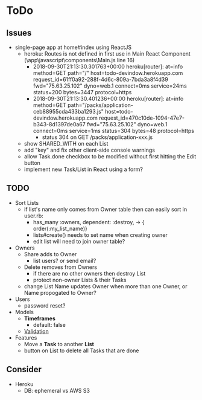 # ToDo

## Issues
- single-page app at home#index using ReactJS
  - heroku: Routes is not defined in first use in Main React Component
   (\app\javascript\components\Main.js line 16)
    - 2018-09-30T21:13:30.301763+00:00 heroku[router]: at=info method=GET path="/" host=todo-devindow.herokuapp.com request_id=61ff0a92-288f-4d6c-809a-7bda3a8f4d39 fwd="75.63.25.102" dyno=web.1 connect=0ms service=24ms status=200 bytes=3447 protocol=https
    - 2018-09-30T21:13:30.401236+00:00 heroku[router]: at=info method=GET path="/packs/application-ceb88955cda433ba1293.js" host=todo-devindow.herokuapp.com request_id=470c10de-1094-47e7-b343-8d1397de0a67 fwd="75.63.25.102" dyno=web.1 connect=0ms service=1ms status=304 bytes=48 protocol=https
      - status 304 on GET /packs/application-xxx.js
  - show SHARED_WITH on each List
  - add "key" and fix other client-side console warnings
  - allow Task.done checkbox to be modified without first hitting the Edit button
  - implement new Task/List in React using a form?

## TODO

- Sort Lists
  - if list's name only comes from Owner table then can easily sort in user.rb: 
    - has_many :owners, dependent: :destroy, -> { order(:my_list_name)}
    - lists#create() needs to set name when creating owner
    - edit list will need to join owner table?
- Owners
  - Share adds to Owner
    - list users?  or send email?
  - Delete removes from Owners
    - if there are no other owners then destroy List
    - protect non-owner Lists & their Tasks
  - change List Name updates Owner when more than one Owner, or Name propogated to Owner?
- Users
  - password reset?
- Models
  - **Timeframes**
    - default: false
  - [Validation](https://edgeguides.rubyonrails.org/active_record_validations.html)
- Features
  - Move a **Task** to another **List**
  - button on List to delete all Tasks that are done

## Consider

- Heroku
  - DB: ephemeral vs AWS S3
